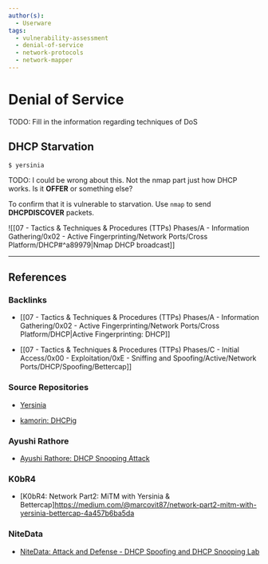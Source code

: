 ```yaml
---
author(s):
  - Userware
tags:
  - vulnerability-assessment
  - denial-of-service
  - network-protocols
  - network-mapper
---
```

# Denial of Service

TODO: Fill in the information regarding techniques of DoS

## DHCP Starvation

```
$ yersinia
```

TODO: I could be wrong about this. Not the nmap part just how DHCP works. Is it **OFFER** or something else?

To confirm that it is vulnerable to starvation. Use `nmap` to send **DHCPDISCOVER** packets.

![[07 - Tactics & Techniques & Procedures (TTPs) Phases/A - Information Gathering/0x02 - Active Fingerprinting/Network Ports/Cross Platform/DHCP#^a89979|Nmap DHCP broadcast]]

---
## References

### Backlinks

- [[07 - Tactics & Techniques & Procedures (TTPs) Phases/A - Information Gathering/0x02 - Active Fingerprinting/Network Ports/Cross Platform/DHCP|Active Fingerprinting: DHCP]]

- [[07 - Tactics & Techniques & Procedures (TTPs) Phases/C - Initial Access/0x00 - Exploitation/0xE - Sniffing and Spoofing/Active/Network Ports/DHCP/Spoofing/Bettercap]]

### Source Repositories

- [Yersinia](https://github.com/tomac/yersinia)

- [kamorin: DHCPig](https://github.com/kamorin/DHCPig)

### Ayushi Rathore

- [Ayushi Rathore: DHCP Snooping Attack](https://medium.com/@ayushir/dhcp-snooping-attack-ca728e4dd84)

### K0bR4

- [K0bR4: Network Part2: MiTM with Yersinia & Bettercap]https://medium.com/@marcovit87/network-part2-mitm-with-yersinia-bettercap-4a457b6ba5da

### NiteData

- [NiteData: Attack and Defense - DHCP Spoofing and DHCP Snooping Lab](https://nitedata.com/attack-and-defense-dhcp-spoofing-and-dhcp-snooping-lab/)